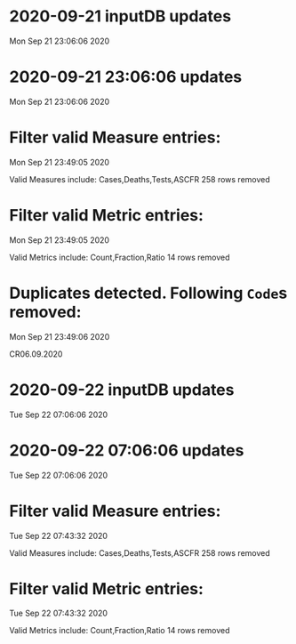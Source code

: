 
# 2020-09-21 inputDB updates 
 Mon Sep 21 23:06:06 2020 


# 2020-09-21 23:06:06 updates 
 Mon Sep 21 23:06:06 2020 


# Filter valid Measure entries: 
 Mon Sep 21 23:49:05 2020 

Valid Measures include: Cases,Deaths,Tests,ASCFR
 258 rows removed
# Filter valid Metric entries: 
 Mon Sep 21 23:49:05 2020 

Valid Metrics include: Count,Fraction,Ratio
 14 rows removed
# Duplicates detected. Following `Code`s removed: 
 Mon Sep 21 23:49:06 2020 

CR06.09.2020
# 2020-09-22 inputDB updates 
 Tue Sep 22 07:06:06 2020 


# 2020-09-22 07:06:06 updates 
 Tue Sep 22 07:06:06 2020 


# Filter valid Measure entries: 
 Tue Sep 22 07:43:32 2020 

Valid Measures include: Cases,Deaths,Tests,ASCFR
 258 rows removed
# Filter valid Metric entries: 
 Tue Sep 22 07:43:32 2020 

Valid Metrics include: Count,Fraction,Ratio
 14 rows removed